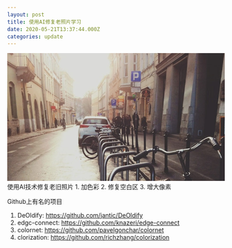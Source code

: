 ```yaml
---
layout: post
title: 使用AI修复老照片学习
date: 2020-05-21T13:37:44.000Z
categories: update
---
```


<img src="/images/fulls/01.jpg" class="fit image"> 
使用AI技术修复老旧照片
1. 加色彩
2. 修复空白区
3. 增大像素

Github上有名的项目
1. DeOldify: https://github.com/jantic/DeOldify
2. edgc-connect: https://github.com/knazeri/edge-connect
3. colornet: https://github.com/pavelgonchar/colornet
4. clorization: https://github.com/richzhang/colorization




```

